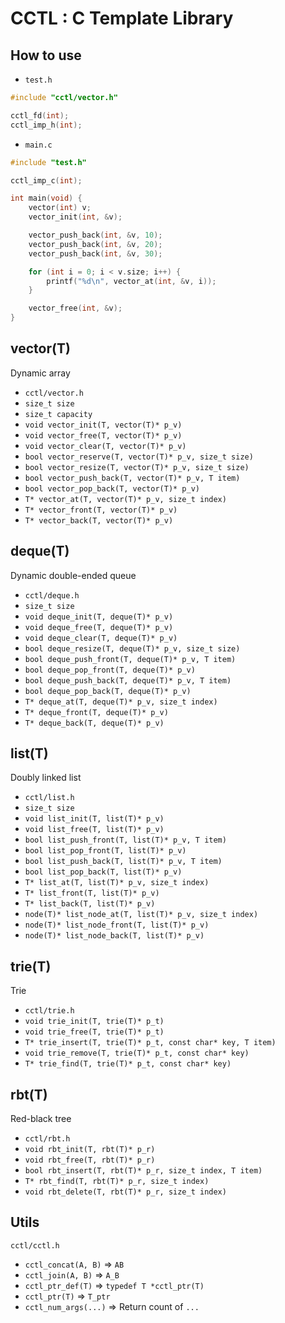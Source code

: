 # CCTL : C Template Library

## How to use
* `test.h`
```c
#include "cctl/vector.h"

cctl_fd(int);
cctl_imp_h(int);
```

* `main.c`
```c
#include "test.h"

cctl_imp_c(int);

int main(void) {
	vector(int) v;
	vector_init(int, &v);

	vector_push_back(int, &v, 10);
	vector_push_back(int, &v, 20);
	vector_push_back(int, &v, 30);

	for (int i = 0; i < v.size; i++) {
		printf("%d\n", vector_at(int, &v, i));
	}

	vector_free(int, &v);
}
```

## vector(T)
Dynamic array
* `cctl/vector.h`
* `size_t size`
* `size_t capacity`
* `void vector_init(T, vector(T)* p_v)`
* `void vector_free(T, vector(T)* p_v)`
* `void vector_clear(T, vector(T)* p_v)`
* `bool vector_reserve(T, vector(T)* p_v, size_t size)`
* `bool vector_resize(T, vector(T)* p_v, size_t size)`
* `bool vector_push_back(T, vector(T)* p_v, T item)`
* `bool vector_pop_back(T, vector(T)* p_v)`
* `T* vector_at(T, vector(T)* p_v, size_t index)`
* `T* vector_front(T, vector(T)* p_v)`
* `T* vector_back(T, vector(T)* p_v)`

## deque(T)
Dynamic double-ended queue
* `cctl/deque.h`
* `size_t size`
* `void deque_init(T, deque(T)* p_v)`
* `void deque_free(T, deque(T)* p_v)`
* `void deque_clear(T, deque(T)* p_v)`
* `bool deque_resize(T, deque(T)* p_v, size_t size)`
* `bool deque_push_front(T, deque(T)* p_v, T item)`
* `bool deque_pop_front(T, deque(T)* p_v)`
* `bool deque_push_back(T, deque(T)* p_v, T item)`
* `bool deque_pop_back(T, deque(T)* p_v)`
* `T* deque_at(T, deque(T)* p_v, size_t index)`
* `T* deque_front(T, deque(T)* p_v)`
* `T* deque_back(T, deque(T)* p_v)`

## list(T)
Doubly linked list
* `cctl/list.h`
* `size_t size`
* `void list_init(T, list(T)* p_v)`
* `void list_free(T, list(T)* p_v)`
* `bool list_push_front(T, list(T)* p_v, T item)`
* `bool list_pop_front(T, list(T)* p_v)`
* `bool list_push_back(T, list(T)* p_v, T item)`
* `bool list_pop_back(T, list(T)* p_v)`
* `T* list_at(T, list(T)* p_v, size_t index)`
* `T* list_front(T, list(T)* p_v)`
* `T* list_back(T, list(T)* p_v)`
* `node(T)* list_node_at(T, list(T)* p_v, size_t index)`
* `node(T)* list_node_front(T, list(T)* p_v)`
* `node(T)* list_node_back(T, list(T)* p_v)`

## trie(T)
Trie
* `cctl/trie.h`
* `void trie_init(T, trie(T)* p_t)`
* `void trie_free(T, trie(T)* p_t)`
* `T* trie_insert(T, trie(T)* p_t, const char* key, T item)`
* `void trie_remove(T, trie(T)* p_t, const char* key)`
* `T* trie_find(T, trie(T)* p_t, const char* key)`

## rbt(T)
Red-black tree
* `cctl/rbt.h`
* `void rbt_init(T, rbt(T)* p_r)`
* `void rbt_free(T, rbt(T)* p_r)`
* `bool rbt_insert(T, rbt(T)* p_r, size_t index, T item)`
* `T* rbt_find(T, rbt(T)* p_r, size_t index)`
* `void rbt_delete(T, rbt(T)* p_r, size_t index)`

## Utils
`cctl/cctl.h`
* `cctl_concat(A, B)` => `AB`
* `cctl_join(A, B)` => `A_B`
* `cctl_ptr_def(T)` => `typedef T *cctl_ptr(T)`
* `cctl_ptr(T)` => `T_ptr`
* `cctl_num_args(...)` => Return count of `...`